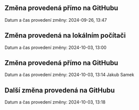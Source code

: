 ## Změna provedená přímo na GitHubu
Datum a čas provedení změny: 2024-09-26, 13:47


## Změna provedená na lokálním počítači
Datum a čas provedení změny: 2024-10-03, 13:00


## Změna provedená přímo na GitHubu
Datum a čas provedení změny: 2024-10-03, 13:14
Jakub Samek


## Další změna provedená na GitHubu
Datum a čas provedení změny: 2024-10-03, 13:18
